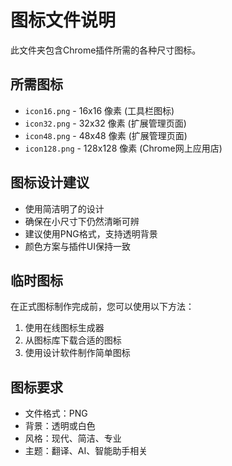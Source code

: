 # 图标文件说明

此文件夹包含Chrome插件所需的各种尺寸图标。

## 所需图标

- `icon16.png` - 16x16 像素 (工具栏图标)
- `icon32.png` - 32x32 像素 (扩展管理页面)
- `icon48.png` - 48x48 像素 (扩展管理页面)
- `icon128.png` - 128x128 像素 (Chrome网上应用店)

## 图标设计建议

- 使用简洁明了的设计
- 确保在小尺寸下仍然清晰可辨
- 建议使用PNG格式，支持透明背景
- 颜色方案与插件UI保持一致

## 临时图标

在正式图标制作完成前，您可以使用以下方法：

1. 使用在线图标生成器
2. 从图标库下载合适的图标
3. 使用设计软件制作简单图标

## 图标要求

- 文件格式：PNG
- 背景：透明或白色
- 风格：现代、简洁、专业
- 主题：翻译、AI、智能助手相关
